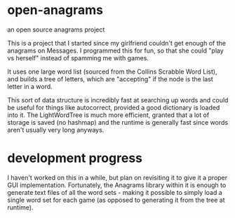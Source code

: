 # open-anagrams
an open source anagrams project

This is a project that I started since my girlfriend couldn't get enough of the anagrams on Messages. I programmed this for fun, so that she could "play vs herself" instead of spamming me with games. 

It uses one large word list (sourced from the Collins Scrabble Word List), and builds a tree of letters, which are "accepting" if the node is the last letter in a word.

This sort of data structure is incredibly fast at searching up words and could be useful for things like autocorrect, provided a good dictionary is loaded into it. The LightWordTree is much more efficient, granted that a lot of storage is saved (no hashmap) and the runtime is generally fast since words aren't usually very long anyways.

# development progress

I haven't worked on this in a while, but plan on revisiting it to give it a proper GUI implementation. Fortunately, the Anagrams library within it is enough to generate text files of all the word sets - making it possible to simply load a single word set for each game (as opposed to generating it from the tree at runtime).
